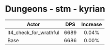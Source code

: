 # Dungeons - stm - kyrian
| Actor | DPS | Increase |
|---|:---:|:---:|
|lt4_check_for_wrathful|6689|0.04%|
|Base|6686|0.00%|
